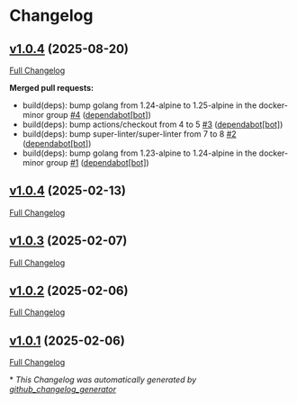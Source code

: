 # Changelog

## [v1.0.4](https://github.com/somaz94/go-docs-generator-action/tree/v1.0.4) (2025-08-20)

[Full Changelog](https://github.com/somaz94/go-docs-generator-action/compare/v1.0.4...v1.0.4)

**Merged pull requests:**

- build\(deps\): bump golang from 1.24-alpine to 1.25-alpine in the docker-minor group [\#4](https://github.com/somaz94/go-docs-generator-action/pull/4) ([dependabot[bot]](https://github.com/apps/dependabot))
- build\(deps\): bump actions/checkout from 4 to 5 [\#3](https://github.com/somaz94/go-docs-generator-action/pull/3) ([dependabot[bot]](https://github.com/apps/dependabot))
- build\(deps\): bump super-linter/super-linter from 7 to 8 [\#2](https://github.com/somaz94/go-docs-generator-action/pull/2) ([dependabot[bot]](https://github.com/apps/dependabot))
- build\(deps\): bump golang from 1.23-alpine to 1.24-alpine in the docker-minor group [\#1](https://github.com/somaz94/go-docs-generator-action/pull/1) ([dependabot[bot]](https://github.com/apps/dependabot))

## [v1.0.4](https://github.com/somaz94/go-docs-generator-action/tree/v1.0.4) (2025-02-13)

[Full Changelog](https://github.com/somaz94/go-docs-generator-action/compare/v1.0.3...v1.0.4)

## [v1.0.3](https://github.com/somaz94/go-docs-generator-action/tree/v1.0.3) (2025-02-07)

[Full Changelog](https://github.com/somaz94/go-docs-generator-action/compare/v1.0.2...v1.0.3)

## [v1.0.2](https://github.com/somaz94/go-docs-generator-action/tree/v1.0.2) (2025-02-06)

[Full Changelog](https://github.com/somaz94/go-docs-generator-action/compare/v1.0.1...v1.0.2)

## [v1.0.1](https://github.com/somaz94/go-docs-generator-action/tree/v1.0.1) (2025-02-06)

[Full Changelog](https://github.com/somaz94/go-docs-generator-action/compare/v1.0.0...v1.0.1)



\* *This Changelog was automatically generated by [github_changelog_generator](https://github.com/github-changelog-generator/github-changelog-generator)*

